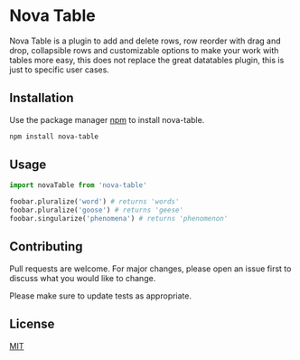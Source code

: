 # Nova Table

Nova Table is a plugin to add and delete rows, row reorder with drag and drop, collapsible rows and customizable options to make your work with tables more easy, this does not replace the great datatables plugin, this is just to specific user cases.

## Installation

Use the package manager [npm](https://www.npmjs.com/package/) to install nova-table.

```bash
npm install nova-table
```

## Usage

```python
import novaTable from 'nova-table'

foobar.pluralize('word') # returns 'words'
foobar.pluralize('goose') # returns 'geese'
foobar.singularize('phenomena') # returns 'phenomenon'
```

## Contributing
Pull requests are welcome. For major changes, please open an issue first to discuss what you would like to change.

Please make sure to update tests as appropriate.

## License
[MIT](LICENSE.md)